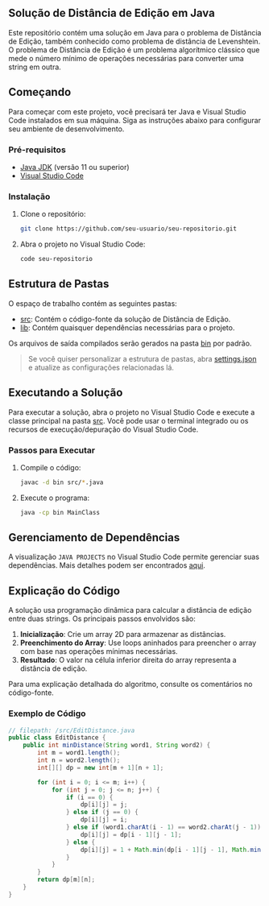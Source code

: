 ## Solução de Distância de Edição em Java

Este repositório contém uma solução em Java para o problema de Distância de Edição, também conhecido como problema de distância de Levenshtein. O problema de Distância de Edição é um problema algorítmico clássico que mede o número mínimo de operações necessárias para converter uma string em outra.

## Começando

Para começar com este projeto, você precisará ter Java e Visual Studio Code instalados em sua máquina. Siga as instruções abaixo para configurar seu ambiente de desenvolvimento.

### Pré-requisitos

- [Java JDK](https://www.oracle.com/java/technologies/javase-jdk11-downloads.html) (versão 11 ou superior)
- [Visual Studio Code](https://code.visualstudio.com/)

### Instalação

1. Clone o repositório:
    ```sh
    git clone https://github.com/seu-usuario/seu-repositorio.git
    ```
2. Abra o projeto no Visual Studio Code:
    ```sh
    code seu-repositorio
    ```

## Estrutura de Pastas

O espaço de trabalho contém as seguintes pastas:

- [src](http://_vscodecontentref_/1): Contém o código-fonte da solução de Distância de Edição.
- [lib](http://_vscodecontentref_/2): Contém quaisquer dependências necessárias para o projeto.

Os arquivos de saída compilados serão gerados na pasta [bin](http://_vscodecontentref_/3) por padrão.

> Se você quiser personalizar a estrutura de pastas, abra [settings.json](http://_vscodecontentref_/4) e atualize as configurações relacionadas lá.

## Executando a Solução

Para executar a solução, abra o projeto no Visual Studio Code e execute a classe principal na pasta [src](http://_vscodecontentref_/5). Você pode usar o terminal integrado ou os recursos de execução/depuração do Visual Studio Code.

### Passos para Executar

1. Compile o código:
    ```sh
    javac -d bin src/*.java
    ```
2. Execute o programa:
    ```sh
    java -cp bin MainClass
    ```

## Gerenciamento de Dependências

A visualização `JAVA PROJECTS` no Visual Studio Code permite gerenciar suas dependências. Mais detalhes podem ser encontrados [aqui](https://github.com/microsoft/vscode-java-dependency#manage-dependencies).

## Explicação do Código

A solução usa programação dinâmica para calcular a distância de edição entre duas strings. Os principais passos envolvidos são:

1. **Inicialização**: Crie um array 2D para armazenar as distâncias.
2. **Preenchimento do Array**: Use loops aninhados para preencher o array com base nas operações mínimas necessárias.
3. **Resultado**: O valor na célula inferior direita do array representa a distância de edição.

Para uma explicação detalhada do algoritmo, consulte os comentários no código-fonte.

### Exemplo de Código

```java
// filepath: /src/EditDistance.java
public class EditDistance {
    public int minDistance(String word1, String word2) {
        int m = word1.length();
        int n = word2.length();
        int[][] dp = new int[m + 1][n + 1];

        for (int i = 0; i <= m; i++) {
            for (int j = 0; j <= n; j++) {
                if (i == 0) {
                    dp[i][j] = j;
                } else if (j == 0) {
                    dp[i][j] = i;
                } else if (word1.charAt(i - 1) == word2.charAt(j - 1)) {
                    dp[i][j] = dp[i - 1][j - 1];
                } else {
                    dp[i][j] = 1 + Math.min(dp[i - 1][j - 1], Math.min(dp[i - 1][j], dp[i][j - 1]));
                }
            }
        }
        return dp[m][n];
    }
}
